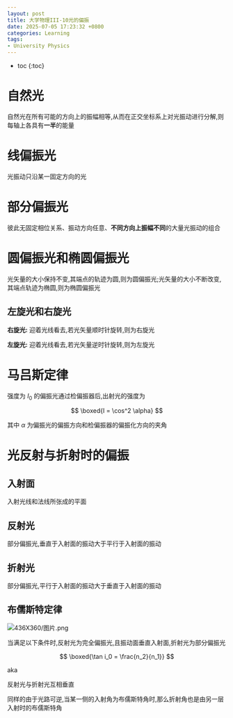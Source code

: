 ```yaml
---
layout: post
title: 大学物理III-10光的偏振
date: 2025-07-05 17:23:32 +0800
categories: Learning
tags:
- University Physics
---
```

* toc
{:toc}

# 自然光

自然光在所有可能的方向上的振幅相等,从而在正交坐标系上对光振动进行分解,则每轴上各具有**一半**的能量

# 线偏振光

光振动只沿某一固定方向的光

# 部分偏振光

彼此无固定相位关系、振动方向任意、**不同方向上振幅不同**的大量光振动的组合

# 圆偏振光和椭圆偏振光

光矢量的大小保持不变,其端点的轨迹为圆,则为圆偏振光;光矢量的大小不断改变,其端点轨迹为椭圆,则为椭圆偏振光

## 左旋光和右旋光

**右旋光:** 迎着光线看去,若光矢量顺时针旋转,则为右旋光

**左旋光:** 迎着光线看去,若光矢量逆时针旋转,则为左旋光

# 马吕斯定律

强度为 $I_0$ 的偏振光通过检偏振器后,出射光的强度为

$$ \boxed{I = \cos^2 \alpha} $$

其中 $\alpha$ 为偏振光的偏振方向和检偏振器的偏振化方向的夹角

# 光反射与折射时的偏振

## 入射面

入射光线和法线所张成的平面

## 反射光

部分偏振光,垂直于入射面的振动大于平行于入射面的振动

## 折射光

部分偏振光,平行于入射面的振动大于垂直于入射面的振动

## 布儒斯特定律

![436X360/图片.png](https://tc.z.wiki/autoupload/f/A-chnBwrTgyZaHnuAYTg21SKr6EMyGO2E_5Ofqkb6Muyl5f0KlZfm6UsKj-HyTuv/20250705/6Yho/436X360/%E5%9B%BE%E7%89%87.png)

当满足以下条件时,反射光为完全偏振光,且振动面垂直入射面,折射光为部分偏振光

$$ \boxed{\tan i_0 = \frac{n_2}{n_1}} $$

aka

反射光与折射光互相垂直

同样的由于光路可逆,当某一侧的入射角为布儒斯特角时,那么折射角也是由另一层入射时的布儒斯特角
